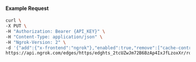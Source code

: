 <!-- Code generated for API Clients. DO NOT EDIT. -->

#### Example Request

```bash
curl \
-X PUT \
-H "Authorization: Bearer {API_KEY}" \
-H "Content-Type: application/json" \
-H "Ngrok-Version: 2" \
-d '{"add":{"x-frontend":"ngrok"},"enabled":true,"remove":["cache-control"]}' \
https://api.ngrok.com/edges/https/edghts_2tcUZwJm72B6BzAp4IxJfLzoxXr/routes/edghtsrt_2tcUZvkWYONQpeZ5JuY77bAVGJj/request_headers
```
